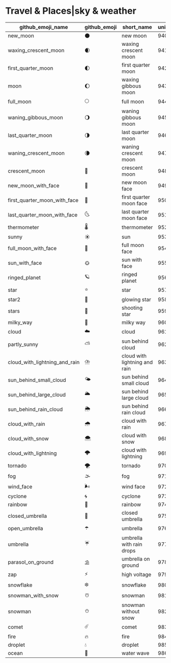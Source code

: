 # Travel & Places|sky & weather

|github_emoji_name|github_emoji|short_name|unicode_index|
|---|---|---|---|
|new_moon|:new_moon:|new moon|940|
|waxing_crescent_moon|:waxing_crescent_moon:|waxing crescent moon|941|
|first_quarter_moon|:first_quarter_moon:|first quarter moon|942|
|moon|:moon:|waxing gibbous moon|943|
|full_moon|:full_moon:|full moon|944|
|waning_gibbous_moon|:waning_gibbous_moon:|waning gibbous moon|945|
|last_quarter_moon|:last_quarter_moon:|last quarter moon|946|
|waning_crescent_moon|:waning_crescent_moon:|waning crescent moon|947|
|crescent_moon|:crescent_moon:|crescent moon|948|
|new_moon_with_face|:new_moon_with_face:|new moon face|949|
|first_quarter_moon_with_face|:first_quarter_moon_with_face:|first quarter moon face|950|
|last_quarter_moon_with_face|:last_quarter_moon_with_face:|last quarter moon face|951|
|thermometer|:thermometer:|thermometer|952|
|sunny|:sunny:|sun|953|
|full_moon_with_face|:full_moon_with_face:|full moon face|954|
|sun_with_face|:sun_with_face:|sun with face|955|
|ringed_planet|:ringed_planet:|ringed planet|956|
|star|:star:|star|957|
|star2|:star2:|glowing star|958|
|stars|:stars:|shooting star|959|
|milky_way|:milky_way:|milky way|960|
|cloud|:cloud:|cloud|961|
|partly_sunny|:partly_sunny:|sun behind cloud|962|
|cloud_with_lightning_and_rain|:cloud_with_lightning_and_rain:|cloud with lightning and rain|963|
|sun_behind_small_cloud|:sun_behind_small_cloud:|sun behind small cloud|964|
|sun_behind_large_cloud|:sun_behind_large_cloud:|sun behind large cloud|965|
|sun_behind_rain_cloud|:sun_behind_rain_cloud:|sun behind rain cloud|966|
|cloud_with_rain|:cloud_with_rain:|cloud with rain|967|
|cloud_with_snow|:cloud_with_snow:|cloud with snow|968|
|cloud_with_lightning|:cloud_with_lightning:|cloud with lightning|969|
|tornado|:tornado:|tornado|970|
|fog|:fog:|fog|971|
|wind_face|:wind_face:|wind face|972|
|cyclone|:cyclone:|cyclone|973|
|rainbow|:rainbow:|rainbow|974|
|closed_umbrella|:closed_umbrella:|closed umbrella|975|
|open_umbrella|:open_umbrella:|umbrella|976|
|umbrella|:umbrella:|umbrella with rain drops|977|
|parasol_on_ground|:parasol_on_ground:|umbrella on ground|978|
|zap|:zap:|high voltage|979|
|snowflake|:snowflake:|snowflake|980|
|snowman_with_snow|:snowman_with_snow:|snowman|981|
|snowman|:snowman:|snowman without snow|982|
|comet|:comet:|comet|983|
|fire|:fire:|fire|984|
|droplet|:droplet:|droplet|985|
|ocean|:ocean:|water wave|986|
